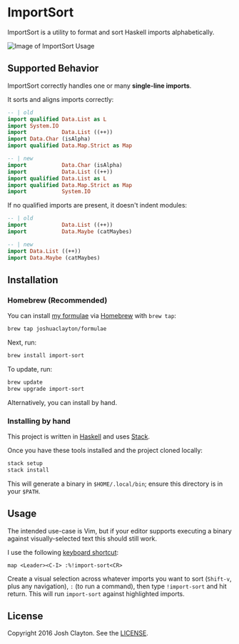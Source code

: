 # ImportSort

ImportSort is a utility to format and sort Haskell imports alphabetically.

![Image of ImportSort Usage](http://i.giphy.com/3o6Zt81lkoEzgBBK9O.gif)

## Supported Behavior

ImportSort correctly handles one or many **single-line imports**.

It sorts and aligns imports correctly:

```haskell
-- | old
import qualified Data.List as L
import System.IO
import           Data.List ((++))
import Data.Char (isAlpha)
import qualified Data.Map.Strict as Map

-- | new
import           Data.Char (isAlpha)
import           Data.List ((++))
import qualified Data.List as L
import qualified Data.Map.Strict as Map
import           System.IO
```

If no qualified imports are present, it doesn't indent modules:

```haskell
-- | old
import           Data.List ((++))
import           Data.Maybe (catMaybes)

-- | new
import Data.List ((++))
import Data.Maybe (catMaybes)
```

## Installation

### Homebrew (Recommended)

You can install [my formulae] via [Homebrew] with `brew tap`:

```sh
brew tap joshuaclayton/formulae
```

Next, run:

```sh
brew install import-sort
```

[my formulae]: https://github.com/joshuaclayton/homebrew-formulae
[Homebrew]: http://brew.sh/

To update, run:

```sh
brew update
brew upgrade import-sort
```

Alternatively, you can install by hand.

### Installing by hand

This project is written in [Haskell] and uses [Stack].

Once you have these tools installed and the project cloned locally:

```sh
stack setup
stack install
```

This will generate a binary in `$HOME/.local/bin`; ensure this directory is in
your `$PATH`.

[Haskell]: https://www.haskell.org
[Stack]: http://www.haskellstack.org

## Usage

The intended use-case is Vim, but if your editor supports executing a binary
against visually-selected text this should still work.

I use the following [keyboard shortcut](https://github.com/joshuaclayton/nvim-config/commit/9e2e4e2980fee69496ea4138bab9a37cf41c001c):

```vimscript
map <Leader><C-I> :%!import-sort<CR>
```

Create a visual selection across whatever imports you want to sort (`Shift-v`,
plus any navigation), `:` (to run a command), then type `!import-sort` and hit
return. This will run `import-sort` against highlighted imports.

## License

Copyright 2016 Josh Clayton. See the [LICENSE](LICENSE).
